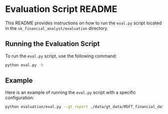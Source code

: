 # Evaluation Script README

This README provides instructions on how to run the `eval.py` script located in the `sk_financial_analyst/evaluation` directory.

## Running the Evaluation Script

To run the `eval.py` script, use the following command:
```sh
python eval.py -h
```

## Example

Here is an example of running the `eval.py` script with a specific configuration:
```sh
python evaluation/eval.py --gt_report ./data/gt_data/MSFT_financial_dates_ground_truth_20241106.json  --financial_analisys_report ./data/outputs/MSFT_consolidated_report_combined.jsonl
```
